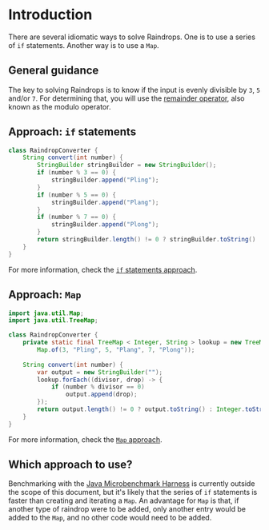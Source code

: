 # Introduction

There are several idiomatic ways to solve Raindrops.
One is to use a series of `if` statements.
Another way is to use a `Map`.

## General guidance

The key to solving Raindrops is to know if the input is evenly divisible by `3`, `5` and/or `7`.
For determining that, you will use the [remainder operator][remainder-operator], also known as the modulo operator.

## Approach: `if` statements

```java
class RaindropConverter {
    String convert(int number) {
        StringBuilder stringBuilder = new StringBuilder();
        if (number % 3 == 0) {
            stringBuilder.append("Pling");
        }
        if (number % 5 == 0) {
            stringBuilder.append("Plang");
        }
        if (number % 7 == 0) {
            stringBuilder.append("Plong");
        }
        return stringBuilder.length() != 0 ? stringBuilder.toString() : Integer.toString(number);
    }
}
```

For more information, check the [`if` statements approach][approach-if-statements].

## Approach: `Map`

```java
import java.util.Map;
import java.util.TreeMap;

class RaindropConverter {
    private static final TreeMap < Integer, String > lookup = new TreeMap < Integer, String > (
        Map.of(3, "Pling", 5, "Plang", 7, "Plong"));
        
    String convert(int number) {
        var output = new StringBuilder("");
        lookup.forEach((divisor, drop) -> {
            if (number % divisor == 0)
                output.append(drop);
        });
        return output.length() != 0 ? output.toString() : Integer.toString(number);
    }
}
```

For more information, check the [`Map` approach][approach-map].

## Which approach to use?

Benchmarking with the [Java Microbenchmark Harness][jmh] is currently outside the scope of this document,
but it's likely that the series of `if` statements is faster than creating and iterating a `Map`.
An advantage for `Map` is that, if another type of raindrop were to be added, only another entry would be added to the `Map`,
and no other code would need to be added.

[remainder-operator]: https://www.geeksforgeeks.org/modulo-or-remainder-operator-in-java/
[approach-if-statements]: https://exercism.org/tracks/java/exercises/raindrops/approaches/if-statements
[approach-map]: https://exercism.org/tracks/java/exercises/raindrops/approaches/map
[jmh]: https://github.com/openjdk/jmh
